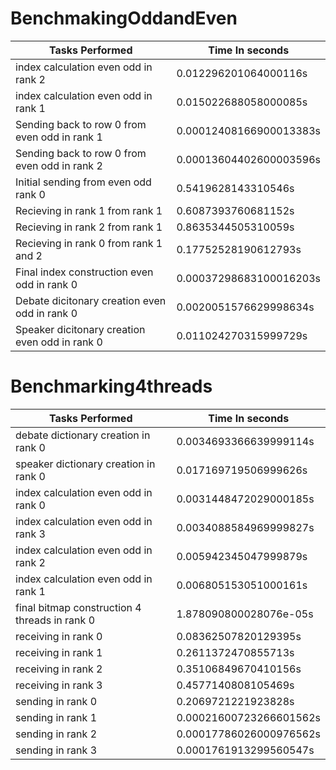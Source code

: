 ﻿
# BenchmakingOddandEven

<table>
<thead>
<tr>
  <th>Tasks Performed</th>
  <th>Time In seconds</th>
</tr>
</thead>
<tbody>
<tr>
<td>index calculation even odd in rank  2 </td>  
<td>0.012296201064000116s </td>
</tr>
<tr>
<td>index calculation even odd in rank  1 </td>  
<td>0.015022688058000085s </td>
</tr>
<tr>
<td>Sending back to row 0 from even odd in rank  1 </td> 
<td>0.00012408166900013383s </td>
</tr>
<tr>
<td>Sending back to row 0 from even odd in rank  2 </td>  <td>0.00013604402600003596s </td>
</tr>
<tr>
<td>Initial sending from even odd rank  0   </td>
<td>0.5419628143310546s </td>
</tr>
<tr>
<td>Recieving in rank  1  from rank 1  </td>
<td>0.6087393760681152s </td>
</tr>
<tr>
<td>Recieving in rank  2  from rank 1  </td>
 <td>0.8635344505310059s </td>
</tr>
<tr>
<td>Recieving in rank  0  from rank 1 and 2 </td>
 <td>0.17752528190612793s </td>
</tr>
<tr>
<td>Final index construction even odd in rank  0   </td>
<td>0.00037298683100016203s </td>
</tr>
<tr>
<td>Debate dicitonary creation even odd in rank  0   </td>
 <td>0.0020051576629998634s </td>
 </tr>
<tr>
<td>Speaker dicitonary creation even odd in rank  0   </td>
 <td>0.011024270315999729s </td>
</tr>
</tbody>
</table>

# Benchmarking4threads

<table>
<thead>
<tr>
  <th>Tasks Performed</th>
  <th>Time In seconds</th>
</tr>
</thead>
<tbody>
<tr>
<td>debate dictionary creation in rank  0</td> 
<td>0.0034693366639999114s</td>
</tr>
<tr>
<td>speaker dictionary creation in rank  0</td> 
<td> 0.017169719506999626s</td>
</tr>
<tr>
<td>index calculation even odd in rank  0 </td>
<td> 0.0031448472029000185s</td>
</tr>
<tr>
<td>index calculation even odd in rank  3</td> 
<td> 0.0034088584969999827s</td>
</tr>
<tr>
<td>index calculation even odd in rank  2</td> 
<td>0.005942345047999879s</td>
</tr>
<tr>
<td>index calculation even odd in rank  1</td>
<td>0.006805153051000161s</td>
</tr>
<tr>
<td>final bitmap construction 4 threads in rank  0</td>
<td>1.878090800028076e-05s</td>
</tr>
<tr>
<td>receiving in rank  0 </td>
<td>0.08362507820129395s</td>
</tr>
<tr>
<td>receiving in rank  1  </td>
<td>0.2611372470855713s</td>
</tr>
<tr>
<td>receiving in rank  2  </td>
<td>0.35106849670410156s</td>
</tr>
<tr>
<td>receiving in rank  3  </td>
<td>0.4577140808105469s</td>
</tr>
<tr>
<td>sending in rank  0  </td>
<td>0.2069721221923828s</td>
</tr>
<tr>
<td>sending in rank  1  </td>
<td>0.00021600723266601562s</td>
</tr>
<tr>
<td>sending in rank  2  </td>
<td>0.00017786026000976562s</td>
</tr>
<tr>
<td>sending in rank  3  </td>
<td>0.0001761913299560547s</td>
</tr>
</tbody>
</table>

